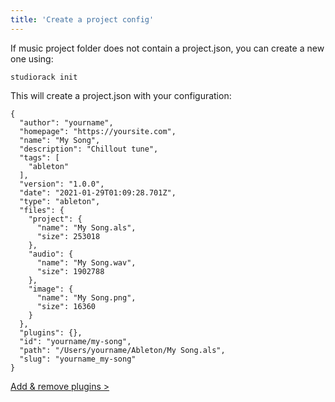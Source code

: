 ```yaml
---
title: 'Create a project config'
---
```


If music project folder does not contain a project.json, you can create a new one using:

    studiorack init

This will create a project.json with your configuration:

    {
      "author": "yourname",
      "homepage": "https://yoursite.com",
      "name": "My Song",
      "description": "Chillout tune",
      "tags": [
        "ableton"
      ],
      "version": "1.0.0",
      "date": "2021-01-29T01:09:28.701Z",
      "type": "ableton",
      "files": {
        "project": {
          "name": "My Song.als",
          "size": 253018
        },
        "audio": {
          "name": "My Song.wav",
          "size": 1902788
        },
        "image": {
          "name": "My Song.png",
          "size": 16360
        }
      },
      "plugins": {},
      "id": "yourname/my-song",
      "path": "/Users/yourname/Ableton/My Song.als",
      "slug": "yourname_my-song"
    }

[Add &amp; remove plugins &gt;](/docs/03-add-remove-plugins)
